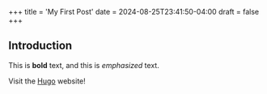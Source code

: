 +++
title = 'My First Post'
date = 2024-08-25T23:41:50-04:00
draft = false
+++
## Introduction

This is **bold** text, and this is *emphasized* text.

Visit the [Hugo](https://gohugo.io) website!